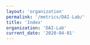 ```yaml
---
layout: 'organization'
permalink: '/metrics/DAI-Lab/'
title: 'Index'
organization: 'DAI-Lab'
current_date: '2020-04-01'
---
```

